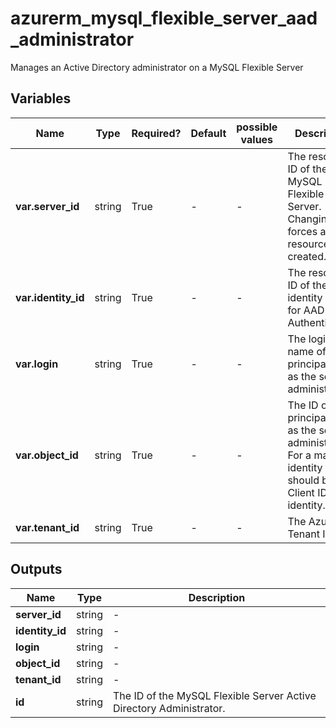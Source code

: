# azurerm_mysql_flexible_server_aad_administrator

Manages an Active Directory administrator on a MySQL Flexible Server

## Variables

| Name | Type | Required? | Default  | possible values | Description |
| ---- | ---- | --------- | -------- | ----------- | ----------- |
| **var.server_id** | string | True | -  |  -  | The resource ID of the MySQL Flexible Server. Changing this forces a new resource to be created. | 
| **var.identity_id** | string | True | -  |  -  | The resource ID of the identity used for AAD Authentication. | 
| **var.login** | string | True | -  |  -  | The login name of the principal to set as the server administrator | 
| **var.object_id** | string | True | -  |  -  | The ID of the principal to set as the server administrator. For a managed identity this should be the Client ID of the identity. | 
| **var.tenant_id** | string | True | -  |  -  | The Azure Tenant ID. | 



## Outputs

| Name | Type | Description |
| ---- | ---- | --------- | 
| **server_id** | string  | - | 
| **identity_id** | string  | - | 
| **login** | string  | - | 
| **object_id** | string  | - | 
| **tenant_id** | string  | - | 
| **id** | string  | The ID of the MySQL Flexible Server Active Directory Administrator. | 